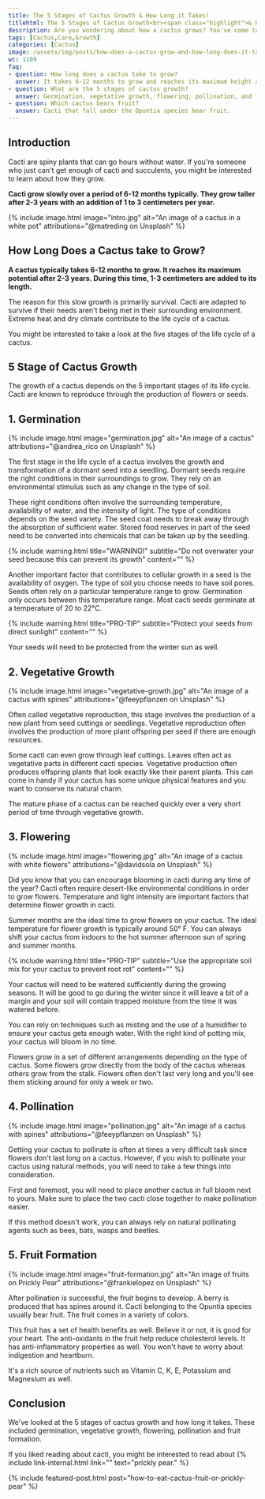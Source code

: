 ```yaml
---
title: The 5 Stages of Cactus Growth & How Long it Takes!
titlehtml: The 5 Stages of Cactus Growth<br><span class="highlight">& How Long it Takes!</span>
description: Are you wondering about how a cactus grows? You've come to the right place!
tags: [Cactus,Care,Growth]
categories: [Cactus]
image: /assets/img/posts/how-does-a-cactus-grow-and-how-long-does-it-take-to-grow.jpg
wc: 1109
faq: 
- question: How long does a cactus take to grow?
  answer: It takes 6-12 months to grow and reaches its maximum height after 2-3 years. ,
- question: What are the 5 stages of cactus growth?
  answer: Germination, vegetative growth, flowering, pollination, and fruit formation.,
- question: Which cactus bears fruit?
  answer: Cacti that fall under the Opuntia species bear fruit. 
---
```


## Introduction

Cacti are spiny plants that can go hours without water. If you're someone who just can't get enough of cacti and succulents, you might be interested to learn about how they grow.&nbsp;

**Cacti grow slowly over a period of 6-12 months typically. They grow taller after 2-3 years with an addition of 1 to 3 centimeters per year.** 

{% include image.html image="intro.jpg" alt="An image of a cactus in a white pot" attributions="@matreding on Unsplash" %}

## How Long Does a Cactus take to Grow?

**A cactus typically takes 6-12 months to grow. It reaches its maximum potential after 2-3 years. During this time, 1-3 centimeters are added to its length.** 

The reason for this slow growth is primarily survival. Cacti are adapted to survive if their needs aren't being met in their surrounding environment. Extreme heat and dry climate contribute to the life cycle of a cactus.

You might be interested to take a look at the five stages of the life cycle of a cactus.&nbsp;

## 5 Stage of Cactus Growth

The growth of a cactus depends on the 5 important stages of its life cycle. Cacti are known to reproduce through the production of flowers or seeds.&nbsp;

## 1. Germination

{% include image.html image="germination.jpg" alt="An image of a cactus" attributions="@andrea_rico on Unsplash" %}

The first stage in the life cycle of a cactus involves the growth and transformation of a dormant seed into a seedling. Dormant seeds require the right conditions in their surroundings to grow. They rely on an environmental stimulus such as any change in the type of soil.&nbsp;

These right conditions often involve the surrounding temperature, availability of water, and the intensity of light. The type of conditions depends on the seed variety. The seed coat needs to break away through the absorption of sufficient water. Stored food reserves in part of the seed need to be converted into chemicals that can be taken up by the seedling.&nbsp;

{% include warning.html title="WARNING!" subtitle="Do not overwater your seed because this can prevent its growth" content="" %}

Another important factor that contributes to cellular growth in a seed is the availability of oxygen. The type of soil you choose needs to have soil pores. Seeds often rely on a particular temperature range to grow. Germination only occurs between this temperature range. Most cacti seeds germinate at a temperature of&nbsp;20 to 22°C.

{% include warning.html title="PRO-TIP" subtitle="Protect your seeds from direct sunlight" content="" %}

Your seeds will need to be protected from the winter sun as well.&nbsp;

## 2. Vegetative Growth

{% include image.html image="vegetative-growth.jpg" alt="An image of a cactus with spines" attributions="@feeypflanzen on Unsplash" %}

Often called vegetative reproduction, this stage involves the production of a new plant from seed cuttings or seedlings. Vegetative reproduction often involves the production of more plant offspring per seed if there are enough resources.&nbsp;

Some cacti can even grow through leaf cuttings. Leaves often act as vegetative parts in different cacti species. Vegetative production often produces offspring plants that look exactly like their parent plants. This can come in handy if your cactus has some unique physical features and you want to conserve its natural charm.&nbsp;

The mature phase of a cactus can be reached quickly over a very short period of time through vegetative growth.&nbsp;

## 3. Flowering

{% include image.html image="flowering.jpg" alt="An image of a cactus with white flowers" attributions="@davidsola on Unsplash" %}

Did you know that you can encourage blooming in cacti during any time of the year? Cacti often require desert-like environmental conditions in order to grow flowers. Temperature and light intensity are important factors that determine flower growth in cacti.&nbsp;

Summer months are the ideal time to grow flowers on your cactus. The ideal temperature for flower growth is typically around&nbsp;50° F. You can always shift your cactus from indoors to the hot summer afternoon sun of spring and summer months.&nbsp;

{% include warning.html title="PRO-TIP" subtitle="Use the appropriate soil mix for your cactus to prevent root rot" content="" %}

Your cactus will need to be watered sufficiently during the growing seasons. It will be good to go during the winter since it will leave a bit of a margin and your soil will contain trapped moisture from the time it was watered before.&nbsp;

You can rely on techniques such as misting and the use of a humidifier to ensure your cactus gets enough water. With the right kind of potting mix, your cactus will bloom in no time.&nbsp;

Flowers grow in a set of different arrangements depending on the type of cactus. Some flowers grow directly from the body of the cactus whereas others grow from the stalk. Flowers often don't last very long and you'll see them sticking around for only a week or two.&nbsp;

## 4. Pollination

{% include image.html image="pollination.jpg" alt="An image of a cactus with spines" attributions="@feeypflanzen on Unsplash" %}

Getting your cactus to pollinate is often at times a very difficult task since flowers don't last long on a cactus. However, if you wish to pollinate your cactus using natural methods, you will need to take a few things into consideration.&nbsp;

First and foremost, you will need to place another cactus in full bloom next to yours. Make sure to place the two cacti close together to make pollination easier.

If this method doesn't work, you can always rely on natural pollinating agents such as bees, bats, wasps and beetles.

## 5. Fruit Formation

{% include image.html image="fruit-formation.jpg" alt="An image of fruits on Prickly Pear" attributions="@frankielopez on Unsplash" %}

After pollination is successful, the fruit begins to develop. A berry is produced that has spines around it. Cacti belonging to the Opuntia species usually bear fruit. The fruit comes in a variety of colors.&nbsp;

This fruit has a set of health benefits as well. Believe it or not, it is good for your heart. The anti-oxidants in the fruit help reduce cholesterol levels. It has anti-inflammatory properties as well. You won't have to worry about indigestion and heartburn.

It's a rich source of nutrients such as Vitamin C, K, E, Potassium and Magnesium as well.

## Conclusion

We've looked at the 5 stages of cactus growth and how long it takes. These included germination, vegetative growth, flowering, pollination and fruit formation.&nbsp;

If you liked reading about cacti, you might be interested to read about {% include link-internal.html link="" text="prickly pear." %} 

{% include featured-post.html post="how-to-eat-cactus-fruit-or-prickly-pear" %}
